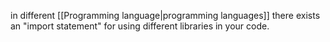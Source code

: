 in different [[Programming language|programming languages]] there exists an "import statement" for using different libraries in your code.